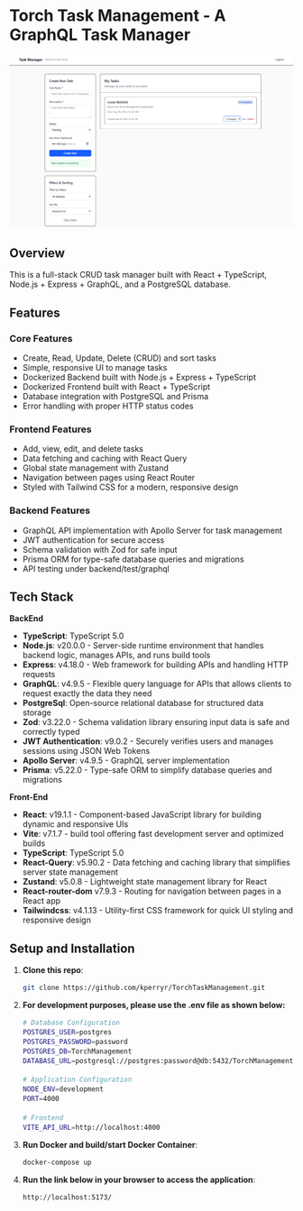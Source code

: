 # Torch Task Management - A GraphQL Task Manager

![image](./assets/TorchTask.PNG)

## Overview

This is a full-stack CRUD task manager built with React + TypeScript, Node.js + Express + GraphQL, and a PostgreSQL database.

## Features

### Core Features
- Create, Read, Update, Delete (CRUD) and sort tasks
- Simple, responsive UI to manage tasks
- Dockerized Backend built with Node.js + Express + TypeScript
- Dockerized Frontend built with React + TypeScript
- Database integration with PostgreSQL and Prisma
- Error handling with proper HTTP status codes

### Frontend Features
- Add, view, edit, and delete tasks
- Data fetching and caching with React Query
- Global state management with Zustand
- Navigation between pages using React Router
- Styled with Tailwind CSS for a modern, responsive design

### Backend Features
- GraphQL API implementation with Apollo Server for task management
- JWT authentication for secure access 
- Schema validation with Zod for safe input
- Prisma ORM for type-safe database queries and migrations
- API testing under backend/test/graphql

## Tech Stack

**BackEnd**
- **TypeScript**: TypeScript 5.0
- **Node.js**: v20.0.0 - Server-side runtime environment that handles backend logic, manages APIs, and runs build tools
- **Express**: v4.18.0 - Web framework for building APIs and handling HTTP requests
- **GraphQL**: v4.9.5 - Flexible query language for APIs that allows clients to request exactly the data they need
- **PostgreSql**: Open-source relational database for structured data storage
- **Zod**: v3.22.0 - Schema validation library ensuring input data is safe and correctly typed
- **JWT Authentication**: v9.0.2 - Securely verifies users and manages sessions using JSON Web Tokens
- **Apollo Server**: v4.9.5 - GraphQL server implementation
- **Prisma**: v5.22.0 - Type-safe ORM to simplify database queries and migrations

**Front-End**
- **React**: v19.1.1 - Component-based JavaScript library for building dynamic and responsive UIs 
- **Vite**: v7.1.7 - build tool offering fast development server and optimized builds
- **TypeScript**: TypeScript 5.0
- **React-Query**: v5.90.2 - Data fetching and caching library that simplifies server state management
- **Zustand**: v5.0.8 - Lightweight state management library for React
- **React-router-dom** v7.9.3 - Routing for navigation between pages in a React app
- **Tailwindcss**: v4.1.13 - Utility-first CSS framework for quick UI styling and responsive design


## Setup and Installation
1. **Clone this repo**:
   ```bash
   git clone https://github.com/kperryr/TorchTaskManagement.git
   
2. **For development purposes, please use the .env file as shown below:**
   ```bash
   # Database Configuration
   POSTGRES_USER=postgres
   POSTGRES_PASSWORD=password
   POSTGRES_DB=TorchManagement
   DATABASE_URL=postgresql://postgres:password@db:5432/TorchManagement?schema=public
   
   # Application Configuration
   NODE_ENV=development
   PORT=4000
   
   # Frontend 
   VITE_API_URL=http://localhost:4000
   
3. **Run Docker and build/start Docker Container**:
   ```bash
   docker-compose up
   
4. **Run the link below in your browser to access the application**:
   ```bash
   http://localhost:5173/
